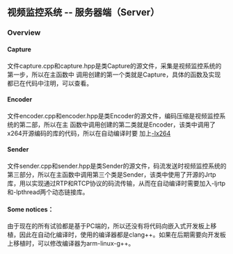 ## 视频监控系统 -- 服务器端（Server）

### Overview

#### Capture
文件capture.cpp和capture.hpp是类Capture的源文件，采集是视频监控系统的第一步，所以在主函数中
调用创建的第一个类就是Capture，具体的函数及实现都已在代码中注明，可以查看。

#### Encoder
文件encoder.cpp和encoder.hpp是类Encoder的源文件，编码压缩是视频监控系统的第二部，所以在主
函数中调用创建的第二类就是Encoder，该类中调用了x264开源编码的库的代码，所以在自动编译时要
加上<u>-lx264</u>

#### Sender
文件sender.cpp和sender.hpp是类Sender的源文件，码流发送时视频监控系统的第三部分，所以在主函数中调用第三个类是Sender，该类中使用了开源的Jrtp库，用以实现通过RTP和RTCP协议的码流传输，从而在自动编译时需要加入-ljrtp和-lpthread两个动态链接库。

#### Some notices：
由于现在的所有试验都是基于PC端的，所以还没有将代码向嵌入式开发板上移植，因此在自动化编译时，使用的编译器都是clang++。如果在后期需要向开发板上移植时，可以修改编译器为arm-linux-g++。
